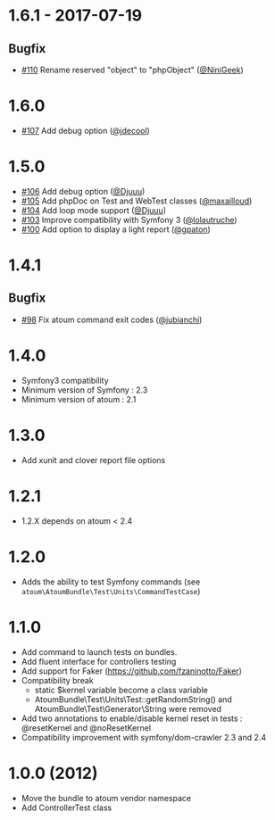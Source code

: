 1.6.1 - 2017-07-19
=====

## Bugfix

* [#110](https://github.com/atoum/AtoumBundle/pull/110) Rename reserved "object" to "phpObject" ([@NiniGeek])

1.6.0
=====

* [#107](https://github.com/atoum/AtoumBundle/pull/107) Add debug option ([@jdecool])

1.5.0
===========

* [#106](https://github.com/atoum/AtoumBundle/pull/106) Add debug option ([@Djuuu])
* [#105](https://github.com/atoum/AtoumBundle/pull/105) Add phpDoc on Test and WebTest classes ([@maxailloud])
* [#104](https://github.com/atoum/AtoumBundle/pull/104) Add loop mode support ([@Djuuu])
* [#103](https://github.com/atoum/AtoumBundle/pull/103) Improve compatibility with Symfony 3 ([@lolautruche])
* [#100](https://github.com/atoum/AtoumBundle/pull/100) Add option to display a light report ([@gpaton])

1.4.1
=====

## Bugfix

* [#98](https://github.com/atoum/AtoumBundle/pull/98) Fix atoum command exit codes ([@jubianchi])

1.4.0
=====

* Symfony3 compatibility
* Minimum version of Symfony : 2.3
* Minimum version of atoum : 2.1

1.3.0
=====

* Add xunit and clover report file options

1.2.1
=====

* 1.2.X depends on atoum < 2.4

1.2.0
=====

* Adds the ability to test Symfony commands (see `atoum\AtoumBundle\Test\Units\CommandTestCase`)

1.1.0
=====

  * Add command to launch tests on bundles.
  * Add fluent interface for controllers testing
  * Add support for Faker (https://github.com/fzaninotto/Faker)
  * Compatibility break
      * static $kernel variable become a class variable
      * AtoumBundle\Test\Units\Test::getRandomString() and AtoumBundle\Test\Generator\String were removed
  * Add two annotations to enable/disable kernel reset in tests : @resetKernel and @noResetKernel
  * Compatibility improvement with symfony/dom-crawler 2.3 and 2.4

1.0.0 (2012)
============

  * Move the bundle to atoum vendor namespace
  * Add ControllerTest class

[@jubianchi]: https://github.com/jubianchi
[@Djuuu]: https://github.com/Djuuu
[@lolautruche]: https://github.com/lolautruche
[@gpaton]: https://github.com/gpaton
[@maxailloud]: https://github.com/maxailloud
[@jdecool]: https://github.com/jdecool
[@NiniGeek]: https://github.com/NiniGeek

